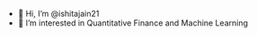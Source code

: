- 👋 Hi, I’m @ishitajain21
- 👀 I’m interested in Quantitative Finance and Machine Learning


<!---
ishitajain21/ishitajain21 is a ✨ special ✨ repository because its `README.md` (this file) appears on your GitHub profile.
You can click the Preview link to take a look at your changes.
--->
